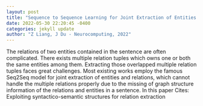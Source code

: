 ```yaml
--- 
layout: post 
title: "Sequence to Sequence Learning for Joint Extraction of Entities and Relations" 
date: 2022-05-30 22:20:45 -0400 
categories: jekyll update 
author: "Z Liang, J Du - Neurocomputing, 2022" 
--- 
```

The relations of two entities contained in the sentence are often complicated. There exists multiple relation tuples which owns one or both the same entities among them. Extracting those overlapped multiple relation tuples faces great challenges. Most existing works employ the famous Seq2Seq model for joint extraction of entities and relations, which cannot handle the multiple relations properly due to the missing of graph structure information of the relations and entities in a sentence. In this paper Cites: Exploiting syntactico-semantic structures for relation extraction